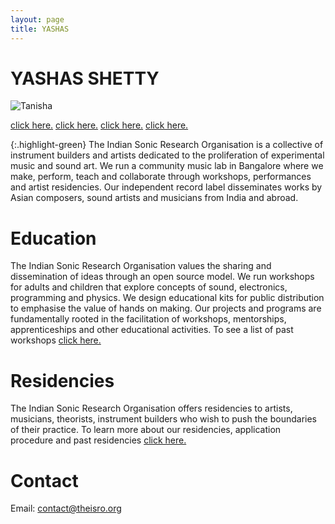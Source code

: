 ```yaml
---
layout: page
title: YASHAS
---
```

# YASHAS SHETTY

![Tanisha](/assets/img/YashaspicbyBostjan_Leskovsek.JPG)

[click here.](/workshop.html) [click here.](/workshop.html) [click here.](/workshop.html) [click here.](/workshop.html)

{:.highlight-green}
The Indian Sonic Research Organisation is a collective of instrument builders and artists dedicated to the proliferation of experimental music and sound art. We run a community music lab in Bangalore where we make, perform, teach and collaborate through workshops, performances and artist residencies. Our independent record label disseminates works by Asian composers, sound artists and musicians from India and abroad.

# Education
The Indian Sonic Research Organisation values the sharing and dissemination of ideas through an open source model. We run workshops for adults and children that explore concepts of sound, electronics, programming and physics. We design educational kits for public distribution to emphasise the value of hands on making. Our projects and programs are fundamentally rooted in the facilitation of workshops, mentorships, apprenticeships and other educational activities. To see a list of past workshops [click here.](/workshop.html)

# Residencies
The Indian Sonic Research Organisation offers residencies to artists, musicians, theorists, instrument builders who wish to push the boundaries of their practice. To learn more about our residencies, application procedure and past residencies [click here.](/residency.html)

# Contact

Email: [contact@theisro.org](mailto:contact@theisro.org)
